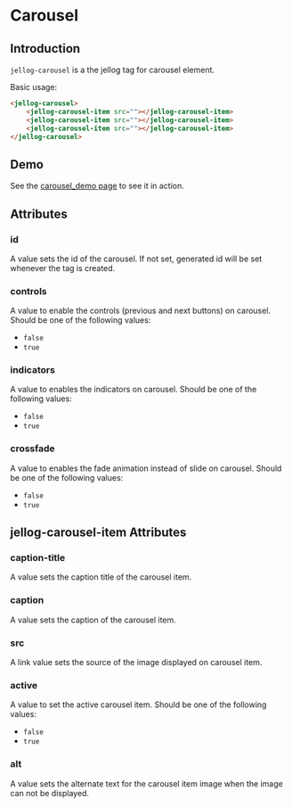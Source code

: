 # Carousel

## Introduction

`jellog-carousel` is a the jellog tag for carousel element.

Basic usage:

````html
<jellog-carousel>
    <jellog-carousel-item src=""></jellog-carousel-item>
    <jellog-carousel-item src=""></jellog-carousel-item>
    <jellog-carousel-item src=""></jellog-carousel-item>
</jellog-carousel>
````



## Demo

See the [carousel_demo page](https://bootstrap-taghelpers.jellog.io/Components/Carousel) to see it in action.

## Attributes

### id

A value sets the id of the carousel. If not set, generated id will be set whenever the tag is created.

### controls

A value to enable the controls (previous and next buttons) on carousel. Should be one of the following values:

* `false`
* `true`

### indicators

A value to enables the indicators on carousel. Should be one of the following values:

* `false`
* `true`

### crossfade

A value to enables the fade animation instead of slide on carousel. Should be one of the following values:

* `false`
* `true`

## jellog-carousel-item Attributes

### caption-title

A value sets the caption title of the carousel item.

### caption

A value sets the caption of the carousel item.

### src

A link value sets the source of the image displayed on carousel item.

### active

A value to set the active carousel item. Should be one of the following values:

* `false`
* `true`

### alt

A value sets the alternate text for the carousel item image when the image can not be displayed.

